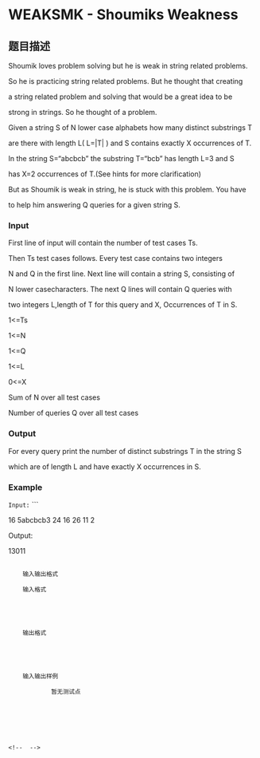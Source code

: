 # WEAKSMK - Shoumiks Weakness

## 题目描述

Shoumik loves problem solving but he is weak in string related problems.

So he is practicing string related problems. But he thought that creating

a string related problem and solving that would be a great idea to be

strong in strings. So he thought of a problem.

Given a string S of N lower case alphabets how many distinct substrings T

are there with length L( L=|T| ) and S contains exactly X occurrences of T.

In the string S=“abcbcb” the substring T=“bcb” has length L=3 and S

has X=2 occurrences of T.(See hints for more clarification)

But as Shoumik is weak in string, he is stuck with this problem. You have

to help him answering Q queries for a given string S.

### Input

First line of input will contain the number of test cases Ts.

Then Ts test cases follows. Every test case contains two integers

N and Q in the first line. Next line will contain a string S, consisting of

N lower casecharacters. The next Q lines will contain Q queries with

two integers L,length of T for this query and X, Occurrences of T in S.

1<=Ts

1<=N

1<=Q

1<=L

0<=X

Sum of N over all test cases 

Number of queries Q over all test cases 

### Output

For every query print the number of distinct substrings T in the string S

which are of length L and have exactly X occurrences in S.

### Example

`Input:` ```

16 5abcbcb3 24 16 26 11 2

Output:

13011 

```

    输入输出格式

    输入格式

    

    

    输出格式

    

    

    输入输出样例

            暂无测试点

    

    

    

<!--  -->


